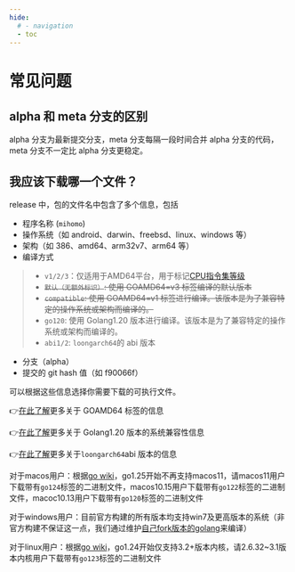 ```yaml
---
hide:
  # - navigation
  - toc
---
```

# 常见问题

## alpha 和 meta 分支的区别

alpha 分支为最新提交分支，meta 分支每隔一段时间合并 alpha 分支的代码，meta 分支不一定比 alpha 分支更稳定。

## 我应该下载哪一个文件？

release 中，包的文件名中包含了多个信息，包括

* 程序名称 (`mihomo`)
* 操作系统（如 android、darwin、freebsd、linux、windows 等）
* 架构（如 386、amd64、arm32v7、arm64 等）
* 编译方式
>
> * `v1/2/3`：仅适用于AMD64平台，用于标记[CPU指令集等级](https://en.wikipedia.org/wiki/X86-64#Microarchitecture_levels)
> * ~~`默认（无额外标识）`: 使用 GOAMD64=v3 标签编译的默认版本~~
> * ~~`compatible`: 使用 GOAMD64=v1 标签进行编译。该版本是为了兼容特定的操作系统或架构而编译的。~~
> * `go120`: 使用 Golang1.20 版本进行编译。该版本是为了兼容特定的操作系统或架构而编译的。
> * `abi1/2`: `loongarch64`的 abi 版本
>
* 分支（alpha）
* 提交的 git hash 值（如 f90066f）

可以根据这些信息选择你需要下载的可执行文件。

👉[在此了解](https://go.dev/wiki/MinimumRequirements#amd64)更多关于 GOAMD64 标签的信息

👉[在此了解](https://go.dev/doc/go1.20#ports)更多关于 Golang1.20 版本的系统兼容性信息

👉[在此了解](http://www.loongnix.cn/zh/toolchain/Golang/downloads-Go1.21/index.html)更多关于`loongarch64`abi 版本的信息

对于macos用户：根据[go wiki](https://go.dev/doc/go1.25#darwin)，go1.25开始不再支持macos11，请macos11用户下载带有`go124`标签的二进制文件，macos10.15用户下载带有`go122`标签的二进制文件，macoc10.13用户下载带有`go120`标签的二进制文件

对于windows用户：目前官方构建的所有版本均支持win7及更高版本的系统（非官方构建不保证这一点，我们通过维护[自己fork版本的golang](https://github.com/MetaCubeX/go)来编译）

对于linux用户：根据[go wiki](https://go.dev/doc/go1.24#linux)，go1.24开始仅支持3.2+版本内核，请2.6.32~3.1版本内核用户下载带有`go123`标签的二进制文件
